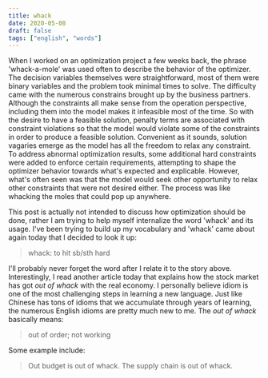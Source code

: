 ```yaml
---
title: whack
date: 2020-05-08
draft: false
tags: ["english", "words"]
---
```


When I worked on an optimization project a few weeks back, the phrase 'whack-a-mole' was used often to describe the behavior of the optimizer.
The decision variables themselves were straightforward, most of them were binary variables and the problem took minimal times to solve.
The difficulty came with the numerous constrains brought up by the business partners.
Although the constraints all make sense from the operation perspective, including them into the model makes it infeasible most of the time.
So with the desire to have a feasible solution, penalty terms are associated with constraint violations so that the model would violate some of the constraints in order to produce a feasible solution.
Convenient as it sounds, solution vagaries emerge as the model has all the freedom to relax any constraint.
To address abnormal optimization results, some additional hard constraints were added to enforce certain requirements, attempting to shape the optimizer behavior towards what's expected and explicable.
However, what's often seen was that the model would seek other opportunity to relax other constraints that were not desired either.
The process was like whacking the moles that could pop up anywhere.

This post is actually not intended to discuss how optimization should be done, rather I am trying to help myself internalize the word 'whack' and its usage.
I've been trying to build up my vocabulary and 'whack' came about again today that I decided to look it up:

> whack: to hit sb/sth hard

I'll probably never forget the word after I relate it to the story above.
Interestingly, I read another article today that explains how the stock market has got *out of whack* with the real economy.
I personally believe idiom is one of the most challenging steps in learning a new language.
Just like Chinese has tons of idioms that we accumulate through years of learning, the numerous English idioms are pretty much new to me.
The *out of whack* basically means:

> out of order; not working

Some example include:

> Out budget is out of whack.
> The supply chain is out of whack.
